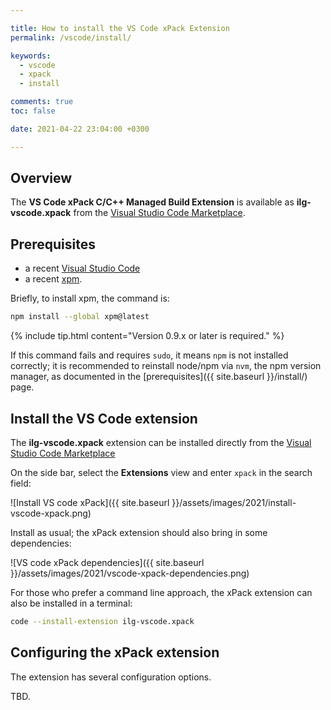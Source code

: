 ```yaml
---

title: How to install the VS Code xPack Extension
permalink: /vscode/install/

keywords:
  - vscode
  - xpack
  - install

comments: true
toc: false

date: 2021-04-22 23:04:00 +0300

---
```


## Overview

The **VS Code xPack C/C++ Managed Build Extension** is
available as **ilg-vscode.xpack** from the
[Visual Studio Code Marketplace](https://marketplace.visualstudio.com/items?itemName=ilg-vscode.xpack).

## Prerequisites

- a recent [Visual Studio Code](https://code.visualstudio.com)
- a recent [xpm](https://www.npmjs.com/package/xpm).

Briefly, to install xpm, the command is:

```sh
npm install --global xpm@latest
```

{% include tip.html content="Version 0.9.x or later is required." %}

If this command fails and requires `sudo`,
it means `npm` is not
installed correctly;
it is recommended to reinstall node/npm via `nvm`, the npm version manager,
as documented in the
[prerequisites]({{ site.baseurl }}/install/) page.

## Install the VS Code extension

The **ilg-vscode.xpack** extension can be installed directly from the
[Visual Studio Code Marketplace](https://marketplace.visualstudio.com/items?itemName=ilg-vscode.xpack)

On the side bar, select the **Extensions** view and enter `xpack` in the
search field:

![Install VS code xPack]({{ site.baseurl }}/assets/images/2021/install-vscode-xpack.png)

Install as usual; the xPack extension should also bring in some dependencies:

![VS code xPack dependencies]({{ site.baseurl }}/assets/images/2021/vscode-xpack-dependencies.png)

For those who prefer a command line approach, the xPack extension can also
be installed in a terminal:

```sh
code --install-extension ilg-vscode.xpack
```

## Configuring the xPack extension

The extension has several configuration options.

TBD.
